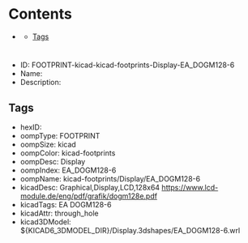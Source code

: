 



Contents
========

* [](#)
	* [Tags](#tags)

# 

- ID: FOOTPRINT-kicad-kicad-footprints-Display-EA_DOGM128-6
- Name: 
- Description: 

## Tags

- hexID: 
- oompType: FOOTPRINT
- oompSize: kicad
- oompColor: kicad-footprints
- oompDesc: Display
- oompIndex: EA_DOGM128-6
- oompName: kicad-footprints/Display/EA_DOGM128-6
- kicadDesc: Graphical,Display,LCD,128x64 https://www.lcd-module.de/eng/pdf/grafik/dogm128e.pdf
- kicadTags: EA DOGM128-6
- kicadAttr: through_hole
- kicad3DModel: ${KICAD6_3DMODEL_DIR}/Display.3dshapes/EA_DOGM128-6.wrl
